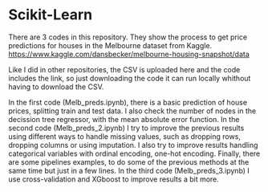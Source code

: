 # Scikit-Learn
There are 3 codes in this repository. They show the process to get price predictions for houses in the Melbourne dataset from Kaggle.
https://www.kaggle.com/dansbecker/melbourne-housing-snapshot/data

Like I did in other repositories, the CSV is uploaded here and the code includes the link, so just downloading the code it can run locally whithout having to download the CSV.

In the first code (Melb_preds.ipynb), there is a basic prediction of house prices, splitting train and test data. I also check the number of nodes in the decission tree regressor, with the mean absolute error function.
In the second code (Melb_preds_2.ipynb) I try to improve the previous results using different ways to handle missing values, such as dropping rows, dropping columns or using imputation. I also try to improve results handling categorical variables with ordinal encoding, one-hot encoding. Finally, there are some pipelines examples, to do some of the previous methods at the same time but just in a few lines.
In the third code (Melb_preds_3.ipynb) I use cross-validation and XGboost to improve results a bit more.
